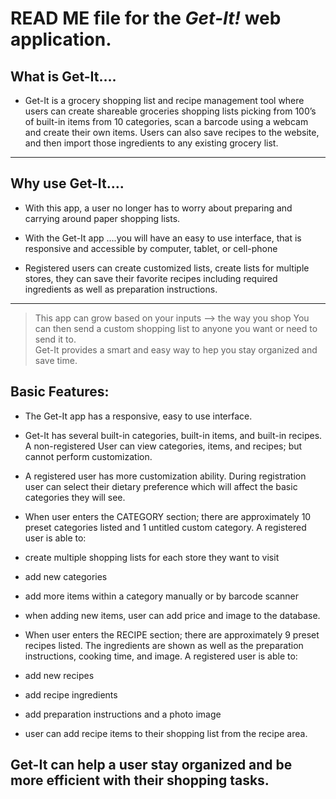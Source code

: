 # READ ME file  for the  *Get-It!*  web application.

## What is Get-It….

 - Get-It is a grocery shopping list and recipe management tool where users can create shareable groceries shopping lists picking from 100’s of built-in items from 10 categories, scan a barcode using a webcam and create their own items. Users can also save recipes to the website, and then import those ingredients to any existing grocery list.
---

## Why use Get-It….

 - With this app, a user no longer has to worry about preparing and carrying around  paper shopping lists.

 - With the Get-It app ….you will have an easy to use interface, that is responsive and accessible by computer, tablet, or cell-phone  

 - Registered users can create customized lists, create lists for multiple stores, they can save their favorite recipes including required ingredients as well as preparation instructions.

---
> This app can grow based on your inputs —> the way you shop
> You can then send a custom shopping list  to anyone you want or need to send it to.  
> Get-It provides a smart and easy way to hep you stay organized and save time.
 

## Basic Features:  

 - The Get-It app has a responsive, easy to use interface. 

 - Get-It has several built-in categories, built-in items, and built-in recipes. A non-registered User can view categories, items, and recipes; but cannot perform customization.

 - A registered user has more customization ability. During registration user can select their dietary preference which will affect the basic categories they will see.

 - When user enters the CATEGORY section; there are approximately 10 preset categories listed and 1 untitled custom category. A registered user is able to:
  - create multiple shopping lists for each store they want to visit
  - add new categories 
  - add more items within a category manually or by barcode scanner
  - when adding new items, user can add price and image to the database.
		
 - When user enters the RECIPE section; there are approximately 9 preset recipes listed. The ingredients are shown as well as the preparation instructions, cooking time, and image. A registered user is able to:
  - add new recipes
  - add recipe ingredients
  - add preparation instructions and a photo image
  - user can add recipe items to their shopping list from the recipe area.

## Get-It can help a user stay organized and be more efficient with their shopping tasks.
